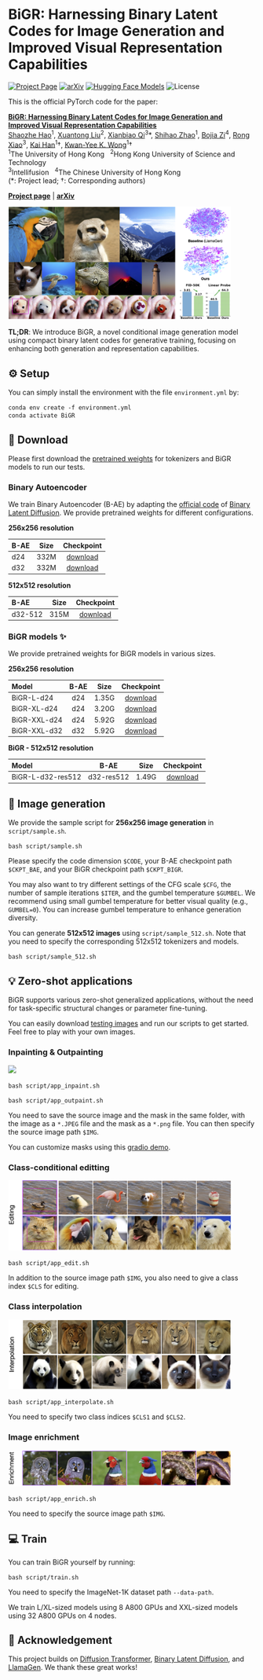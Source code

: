 # BiGR: Harnessing Binary Latent Codes for Image Generation and Improved Visual Representation Capabilities

[![Project Page](https://img.shields.io/badge/Webpage-0054a6?logo=Google%20chrome&logoColor=white)](https://haoosz.github.io/BiGR/)
[![arXiv](https://img.shields.io/badge/arXiv-2407.07077%20-b31b1b)]()
[![Hugging Face Models](https://img.shields.io/badge/%F0%9F%A4%97%20Hugging%20Face-BiGR-blue)](https://huggingface.co/haoosz/BiGR)
![License](https://img.shields.io/github/license/haoosz/ConceptExpress?color=lightgray)

This is the official PyTorch code for the paper:

[**BiGR: Harnessing Binary Latent Codes for Image Generation and Improved Visual Representation Capabilities**]()  
[Shaozhe Hao](https://haoosz.github.io/)<sup>1</sup>, 
[Xuantong Liu](https://openreview.net/profile?id=~Xuantong_LIU1)<sup>2</sup>, 
[Xianbiao Qi](https://scholar.google.com.hk/citations?user=odjSydQAAAAJ&hl=en)<sup>3</sup>\*, 
[Shihao Zhao](https://shihaozhaozsh.github.io/)<sup>1</sup>, 
[Bojia Zi](https://zibojia.github.io/)<sup>4</sup>, 
[Rong Xiao](https://scholar.google.com/citations?user=Zb5wT08AAAAJ&hl=en)<sup>3</sup>, 
[Kai Han](https://www.kaihan.org/)<sup>1</sup>&dagger;, 
[Kwan-Yee K. Wong](https://i.cs.hku.hk/~kykwong/)<sup>1</sup>&dagger;  
<sup>1</sup>The University of Hong Kong &nbsp; <sup>2</sup>Hong Kong University of Science and Technology   
<sup>3</sup>Intellifusion &nbsp; <sup>4</sup>The Chinese University of Hong Kong  
(\*: Project lead; &dagger;: Corresponding authors)

[**Project page**](https://haoosz.github.io/BiGR/) | [**arXiv**]()

<p align="left">
    <img src='src/teaser.png' width="90%">
</p>

**TL;DR**: We introduce BiGR, a novel conditional image generation model using compact binary latent codes for generative training, focusing on enhancing both generation and representation capabilities.

## ⚙️ Setup
You can simply install the environment with the file `environment.yml` by:
```
conda env create -f environment.yml
conda activate BiGR
```

## 🔗 Download 
Please first download the [pretrained weights](https://huggingface.co/haoosz/BiGR) for tokenizers and BiGR models to run our tests.

### Binary Autoencoder
We train Binary Autoencoder (B-AE) by adapting the [official code](https://github.com/ZeWang95/BinaryLatentDiffusion) of [Binary Latent Diffusion](https://arxiv.org/abs/2304.04820). We provide pretrained weights for different configurations.

**256x256 resolution**

| B-AE  | Size  |  Checkpoint  |
| :---- | :---: | :----------: |
| d24   | 332M  | [download](https://huggingface.co/haoosz/BiGR/resolve/main/bae/bae_d24/binaryae_ema_1000000.th?download=true) |
| d32   | 332M  | [download](https://huggingface.co/haoosz/BiGR/resolve/main/bae/bae_d32/binaryae_ema_950000.th?download=true) |

**512x512 resolution**

| B-AE     | Size  |  Checkpoint  |
| :------- | :---: | :----------: |
| d32-512  | 315M  | [download](https://huggingface.co/haoosz/BiGR/resolve/main/bae/bae_d32_512/binaryae_ema_720000.th?download=true) |

### BiGR models ✨
We provide pretrained weights for BiGR models in various sizes.

**256x256 resolution**

| Model              | B-AE  | Size  |  Checkpoint |
| :----------------- | :---: | :---: | :---------: |
| BiGR-L-d24         |  d24  | 1.35G |  [download](https://huggingface.co/haoosz/BiGR/resolve/main/gpt/bigr_L_d24.pt?download=true)   |
| BiGR-XL-d24        |  d24  | 3.20G |  [download](https://huggingface.co/haoosz/BiGR/resolve/main/gpt/bigr_XL_d24.pt?download=true)   |
| BiGR-XXL-d24       |  d24  | 5.92G |  [download](https://huggingface.co/haoosz/BiGR/resolve/main/gpt/bigr_XXL_d24.pt?download=true)   |
| BiGR-XXL-d32       |  d32  | 5.92G |  [download](https://huggingface.co/haoosz/BiGR/resolve/main/gpt/bigr_XXL_d32.pt?download=true)   |

**BiGR - 512x512 resolution**

| Model              | B-AE        | Size  | Checkpoint |
| :----------------- | :---------: | :---: | :--------: |
| BiGR-L-d32-res512  | d32-res512  | 1.49G |  [download](https://huggingface.co/haoosz/BiGR/resolve/main/gpt/bigr_L_d32_512.pt?download=true)  |

## 🚀 Image generation
We provide the sample script for **256x256 image generation** in `script/sample.sh`.
```
bash script/sample.sh
```
Please specify the code dimension `$CODE`, your B-AE checkpoint path `$CKPT_BAE`, and your BiGR checkpoint path
`$CKPT_BIGR`.

You may also want to try different settings of the CFG scale `$CFG`, the number of sample iterations `$ITER`, and the gumbel temperature `$GUMBEL`. We recommend using small gumbel temperature for better visual quality (e.g., `GUMBEL=0`). You can increase gumbel temperature to enhance generation diversity.

You can generate **512x512 images** using `script/sample_512.sh`. Note that you need to specify the corresponding 512x512 tokenizers and models.
```
bash script/sample_512.sh
```

## 💡 Zero-shot applications
BiGR supports various zero-shot generalized applications, without the need for task-specific structural changes or parameter fine-tuning. 

You can easily download [testing images](https://drive.google.com/drive/folders/1GuKXolM90nRoNpg71g0ys4tv2ZCkAq9U?usp=sharing) and run our scripts to get started. Feel free to play with your own images.

### Inpainting & Outpainting
<p align="left">
    <img src='src/in_outpaint.png' width="90%">
</p>

```
bash script/app_inpaint.sh
```
```
bash script/app_outpaint.sh
```
You need to save the source image and the mask in the same folder, with the image as a `*.JPEG` file and the mask as a `*.png` file. 
You can then specify the source image path `$IMG`.

You can customize masks using this [gradio demo](gradio/README.md).

### Class-conditional editting
<p align="left">
    <img src='src/edit.png' width="90%">
</p>

```
bash script/app_edit.sh
```
In addition to the source image path `$IMG`, you also need to give a class index `$CLS` for editing.

### Class interpolation
<p align="left">
    <img src='src/interpolate.png' width="90%">
</p>

```
bash script/app_interpolate.sh
```
You need to specify two class indices `$CLS1` and `$CLS2`.

### Image enrichment
<p align="left">
    <img src='src/enrich.png' width="90%">
</p>

```
bash script/app_enrich.sh
```
You need to specify the source image path `$IMG`.

## 💻 Train
You can train BiGR yourself by running:
```
bash script/train.sh
```
You need to specify the ImageNet-1K dataset path `--data-path`. 

We train L/XL-sized models using 8 A800 GPUs and XXL-sized models using 32 A800 GPUs on 4 nodes.

## 💐 Acknowledgement
This project builds on [Diffusion Transformer](https://github.com/facebookresearch/DiT), [Binary Latent Diffusion](https://github.com/ZeWang95/BinaryLatentDiffusion), and [LlamaGen](https://github.com/FoundationVision/LlamaGen). We thank these great works!

<!-- ## 📖 Citation -->